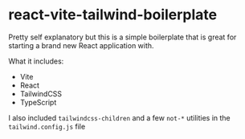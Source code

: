 # react-vite-tailwind-boilerplate
Pretty self explanatory but this is a simple boilerplate that is great for starting a brand new React application with.

What it includes:
- Vite
- React
- TailwindCSS
- TypeScript

I also included `tailwindcss-children` and a few `not-*` utilities in the `tailwind.config.js` file